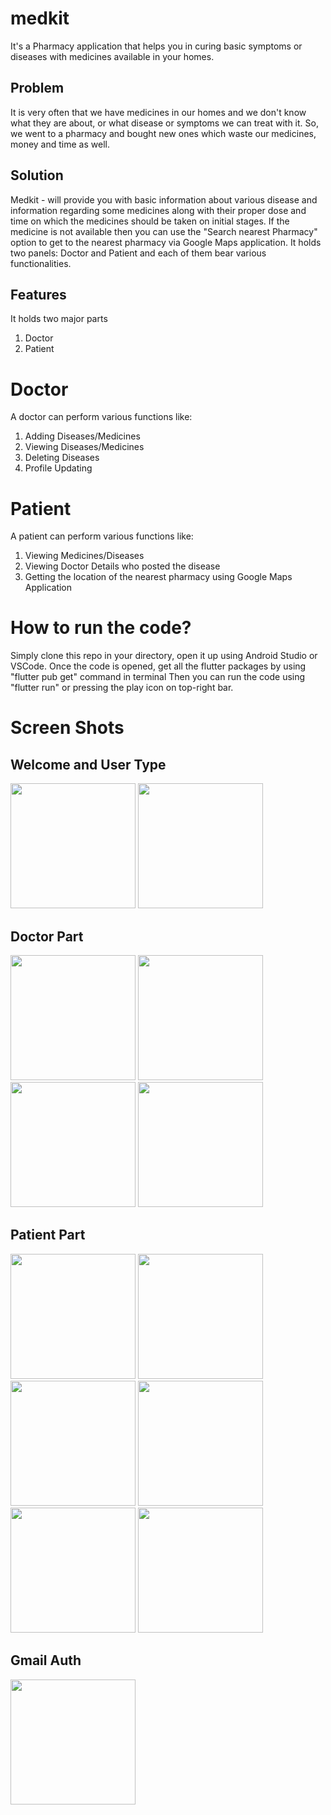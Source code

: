 # medkit

It's a Pharmacy application that helps you in curing basic symptoms or diseases with medicines available in your homes.

## Problem
It is very often that we have medicines in our homes and we don't know what they are about, or what disease or symptoms we can treat with it. So, we went to a pharmacy and bought new ones which waste our medicines, money and time as well.

## Solution
Medkit - will provide you with basic information about various disease and information regarding some medicines along with their proper dose and time on which the medicines should be taken on initial stages. If the medicine is not available then you can use the "Search nearest Pharmacy" option to get to the nearest pharmacy via Google Maps application. It holds two panels: Doctor and Patient and each of them bear various functionalities.

## Features
It holds two major parts
1. Doctor
2. Patient

# Doctor
A doctor can perform various functions like:
1. Adding Diseases/Medicines
2. Viewing Diseases/Medicines
3. Deleting Diseases
4. Profile Updating

# Patient
A patient can perform various functions like:
1. Viewing Medicines/Diseases
2. Viewing Doctor Details who posted the disease
3. Getting the location of the nearest pharmacy using Google Maps Application

# How to run the code?
Simply clone this repo in your directory, open it up using Android Studio or VSCode. Once the code is opened, get all the flutter packages by using "flutter pub get" command in terminal
Then you can run the code using "flutter run" or pressing the play icon on top-right bar.

# Screen Shots

## Welcome and User Type
<img src="images/welcome.jpg" width = 200> <img src="images/user.jpg" width = 200>

## Doctor Part
<img src="images/doctoLogin.jpg" width = 200> <img src="images/doctorpanel.jpg" width = 200> <img src="images/doctorEdit.jpg" width = 200> <img src="images/doctorProfile.jpg" width = 200>

## Patient Part
<img src="images/patientLogin.jpg" width = 200> <img src="images/patientPanel.jpg" width = 200> <img src="images/medDetails.jpg" width = 200> <img src="images/doctorDetails.jpg" width = 200> <img src="images/mapView.jpg" width = 200> <img src="images/patientProfile.jpg" width = 200>

## Gmail Auth
<img src="images/gmailAPI.jpg" width = 200>
